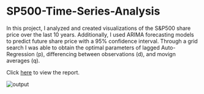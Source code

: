 # SP500-Time-Series-Analysis
In this project, I analyzed and created visualizations of the S&P500 share price over the last 10 years. Additionally, I used ARIMA forecasting models to predict future share price with a 95% confidence interval. Through a grid search I was able to obtain the optimal parameters of lagged Auto-Regression (p), differencing between observations (d), and movign averages (q).


Click [here](https://1drv.ms/u/c/333c8f57612eaddd/Ee2t0JoHL8FCrZ4Rcib4EdQBh4TAzEvljG48tcx9llee5Q?e=RetUfu) to view the report.

![output](https://github.com/user-attachments/assets/6e07d2b2-6b1a-47bb-bfc5-c125082b573f)
